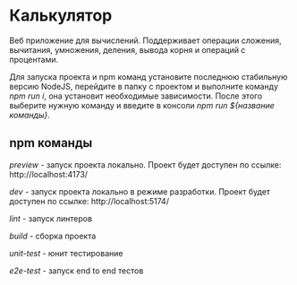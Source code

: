# Калькулятор

Веб приложение для вычислений.
Поддерживает операции сложения, вычитания, умножения, деления, вывода корня и операций с процентами.

Для запуска проекта и npm команд установите последнюю стабильную версию NodeJS, перейдите в папку с проектом и выполните команду _npm run i_, она установит необходимые зависимости. После этого выберите нужную команду и введите в консоли _npm run ${название команды}_.

## npm команды

_preview_ - запуск проекта локально. Проект будет доступен по ссылке: http://localhost:4173/

_dev_ - запуск проекта локально в режиме разработки. Проект будет доступен по ссылке: http://localhost:5174/

_lint_ - запуск линтеров

_build_ - сборка проекта

_unit-test_ - юнит тестирование

_e2e-test_ - запуск end to end тестов
